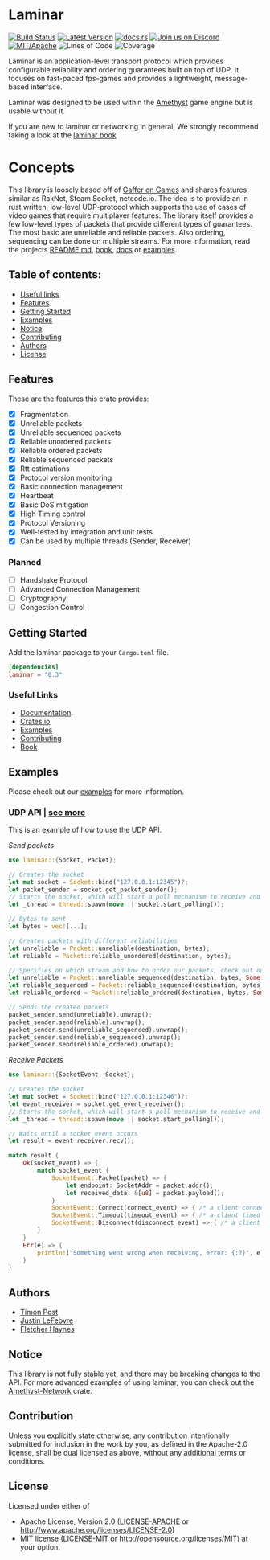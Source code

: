 # Laminar

[![Build Status][s2]][l2] [![Latest Version][s1]][l1] [![docs.rs][s4]][l4] [![Join us on Discord][s5]][l5] [![MIT/Apache][s3]][l3] ![Lines of Code][s6] ![Coverage][s7]

[s1]: https://img.shields.io/crates/v/laminar.svg
[l1]: https://crates.io/crates/laminar
[s2]: https://jenkins.amethyst-engine.org/buildStatus/icon?job=laminar%2Fmaster
[l2]: https://jenkins.amethyst-engine.org/job/laminar/job/master/badge/icon
[s3]: https://img.shields.io/badge/license-MIT%2FApache-blue.svg
[l3]: docs/LICENSE-MIT
[s4]: https://docs.rs/laminar/badge.svg
[l4]: https://docs.rs/laminar/
[s5]: https://img.shields.io/discord/425678876929163284.svg?logo=discord
[l5]: https://discord.gg/GnP5Whs
[s6]: https://tokei.rs/b1/github/amethyst/laminar?category=code
[s7]: https://codecov.io/gh/amethyst/laminar/branch/master/graphs/badge.svg

Laminar is an application-level transport protocol which provides configurable reliability and ordering guarantees built on top of UDP. 
It focuses on fast-paced fps-games and provides a lightweight, message-based interface.

Laminar was designed to be used within the [Amethyst][amethyst] game engine but is usable without it.

If you are new to laminar or networking in general, We strongly recommend taking a look at the [laminar book][book]

[amethyst]: https://github.com/amethyst/amethyst

# Concepts

This library is loosely based off of [Gaffer on Games][gog] and shares features similar as RakNet, Steam Socket, netcode.io.
The idea is to provide an in rust written, low-level UDP-protocol which supports the use of cases of video games that require multiplayer features.
The library itself provides a few low-level types of packets that provide different types of guarantees. The most
basic are unreliable and reliable packets. Also ordering, sequencing can be done on multiple streams.
For more information, read the projects [README.md][readme], [book][book], [docs][docs] or [examples][examples].

[gog]: https://gafferongames.com/
[readme]: https://github.com/amethyst/laminar/blob/master/README.md
[book]: https://timonpost.github.io/laminar/
[docs]: https://docs.rs/laminar/
[examples]: https://github.com/amethyst/laminar/tree/master/examples
[amethyst]: https://github.com/amethyst/amethyst

## Table of contents:
- [Useful links](#useful-links)
- [Features](#features)
- [Getting Started](#getting-started)
- [Examples](#examples)
- [Notice](#notice)
- [Contributing](#contribution)
- [Authors](#authors)
- [License](#license)

## Features
These are the features this crate provides:

* [x] Fragmentation
* [x] Unreliable packets
* [x] Unreliable sequenced packets
* [x] Reliable unordered packets
* [x] Reliable ordered packets
* [x] Reliable sequenced packets
* [x] Rtt estimations
* [x] Protocol version monitoring
* [x] Basic connection management
* [x] Heartbeat
* [x] Basic DoS mitigation
* [x] High Timing control
* [x] Protocol Versioning
* [x] Well-tested by integration and unit tests
* [x] Can be used by multiple threads (Sender, Receiver)

### Planned

* [ ] Handshake Protocol
* [ ] Advanced Connection Management
* [ ] Cryptography
* [ ] Congestion Control

## Getting Started
Add the laminar package to your `Cargo.toml` file.

```toml
[dependencies]
laminar = "0.3"
```

### Useful Links

- [Documentation](https://docs.rs/laminar/).
- [Crates.io](https://crates.io/crates/laminar)
- [Examples](https://github.com/amethyst/laminar/tree/master/examples)
- [Contributing](https://github.com/amethyst/laminar/blob/master/docs/CONTRIBUTING)
- [Book](https://amethyst.github.io/laminar/docs/index.html)

## Examples
Please check out our [examples](https://github.com/amethyst/laminar/tree/master/examples) for more information.

### UDP API | [see more](https://github.com/amethyst/laminar/blob/master/examples/udp.rs)
This is an example of how to use the UDP API.

_Send packets_

```rust
use laminar::{Socket, Packet};

// Creates the socket
let mut socket = Socket::bind("127.0.0.1:12345")?;
let packet_sender = socket.get_packet_sender();
// Starts the socket, which will start a poll mechanism to receive and send messages.
let _thread = thread::spawn(move || socket.start_polling());

// Bytes to sent
let bytes = vec![...];

// Creates packets with different reliabilities
let unreliable = Packet::unreliable(destination, bytes);
let reliable = Packet::reliable_unordered(destination, bytes);

// Specifies on which stream and how to order our packets, check out our book and documentation for more information
let unreliable = Packet::unreliable_sequenced(destination, bytes, Some(1));
let reliable_sequenced = Packet::reliable_sequenced(destination, bytes, Some(2));
let reliable_ordered = Packet::reliable_ordered(destination, bytes, Some(3));

// Sends the created packets
packet_sender.send(unreliable).unwrap();
packet_sender.send(reliable).unwrap();
packet_sender.send(unreliable_sequenced).unwrap();
packet_sender.send(reliable_sequenced).unwrap();
packet_sender.send(reliable_ordered).unwrap();
```

_Receive Packets_
```rust
use laminar::{SocketEvent, Socket};

// Creates the socket
let mut socket = Socket::bind("127.0.0.1:12346")?;
let event_receiver = socket.get_event_receiver();
// Starts the socket, which will start a poll mechanism to receive and send messages.
let _thread = thread::spawn(move || socket.start_polling());

// Waits until a socket event occurs
let result = event_receiver.recv();

match result {
    Ok(socket_event) => {
        match socket_event {
            SocketEvent::Packet(packet) => {
                let endpoint: SocketAddr = packet.addr();
                let received_data: &[u8] = packet.payload();
            }
            SocketEvent::Connect(connect_event) => { /* a client connected */ }
            SocketEvent::Timeout(timeout_event) => { /* a client timed out */ }
            SocketEvent::Disconnect(disconnect_event) => { /* a client disconnected */ }
        }
    }
    Err(e) => {
        println!("Something went wrong when receiving, error: {:?}", e);
    }
}
```

## Authors

- [Timon Post](https://github.com/TimonPost)
- [Justin LeFebvre](https://github.com/jstnlef) 
- [Fletcher Haynes](https://github.com/fhaynes)

## Notice

This library is not fully stable yet, and there may be breaking changes to the API.
For more advanced examples of using laminar, you can check out the [Amethyst-Network](https://github.com/amethyst/amethyst/tree/master/amethyst_network) crate.

## Contribution

Unless you explicitly state otherwise, any contribution intentionally submitted
for inclusion in the work by you, as defined in the Apache-2.0 license, shall be dual licensed as above, without any
additional terms or conditions.

## License

Licensed under either of
 * Apache License, Version 2.0 ([LICENSE-APACHE](docs/LICENSE-APACHE) or http://www.apache.org/licenses/LICENSE-2.0)
 * MIT license ([LICENSE-MIT](docs/LICENSE-MIT) or http://opensource.org/licenses/MIT)
at your option.
